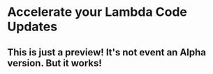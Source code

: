 # Accelerate your Lambda Code Updates

## This is just a preview! It's not event an Alpha version. But it works!
